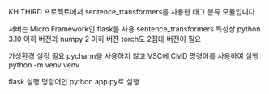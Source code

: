 KH THIRD 프로젝트에서 sentence_transformers를 사용한 태그 분류 모듈입니다.

서버는 Micro Framework인 flask를 사용
sentence_transformers 특성상 python 3.10 이하 버전과 numpy 2 이하 버전 torch도 2점대 버전이 필요

가상환경 설정 필요
pycharm을 사용하지 않고 VSC에 CMD 명령어를 사용하여 실행
python -m venv venv

flask 실행 명령어인 python app.py로 실행


